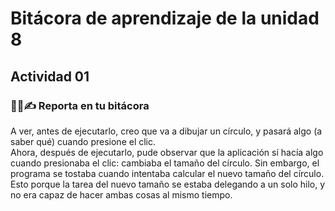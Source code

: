 # Bitácora de aprendizaje de la unidad 8
## Actividad 01
### 🧐🧪✍️ Reporta en tu bitácora
A ver, antes de ejecutarlo, creo que va a dibujar un círculo, y pasará algo (a saber qué) cuando presione el clic.  
Ahora, después de ejecutarlo, pude observar que la aplicación sí hacía algo cuando presionaba el clic: cambiaba el tamaño del círculo. Sin embargo, el programa se tostaba cuando intentaba calcular el nuevo tamaño del círculo. Esto porque la tarea del nuevo tamaño se estaba delegando a un solo hilo, y no era capaz de hacer ambas cosas al mismo tiempo.  

